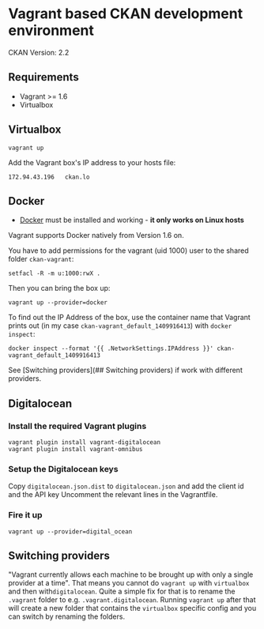 # Vagrant based CKAN development environment

CKAN Version: 2.2

## Requirements

- Vagrant >= 1.6
- Virtualbox

## Virtualbox

    vagrant up

Add the Vagrant box's IP address to your hosts file:

    172.94.43.196   ckan.lo

## Docker

- [Docker](https://docker.com/) must be installed and working - **it only works on Linux hosts**

Vagrant supports Docker natively from Version 1.6 on.

You have to add permissions for the vagrant (uid 1000) user to the shared folder `ckan-vagrant`:

    setfacl -R -m u:1000:rwX .

Then you can bring the box up:

    vagrant up --provider=docker

To find out the IP Address of the box, use the container name that Vagrant prints out (in my case `ckan-vagrant_default_1409916413`) with `docker inspect`:

    docker inspect --format '{{ .NetworkSettings.IPAddress }}' ckan-vagrant_default_1409916413

See [Switching providers](## Switching providers) if work with different providers.

## Digitalocean

### Install the required Vagrant plugins

    vagrant plugin install vagrant-digitalocean
    vagrant plugin install vagrant-omnibus

### Setup the Digitalocean keys

Copy `digitalocean.json.dist` to `digitalocean.json` and add the client id and the API key
Uncomment the relevant lines in the Vagrantfile.

### Fire it up

    vagrant up --provider=digital_ocean

## Switching providers

"Vagrant currently allows each machine to be brought up with only a single provider at a time". That means you cannot do `vagrant up` with `virtualbox` and then with`digitalocean`. Quite a simple fix for that is to rename the `.vagrant` folder to e.g. `.vagrant.digitalocean`. Running `vagrant up` after that will create a new folder that contains the `virtualbox` specific config and you can switch by renaming the folders.
